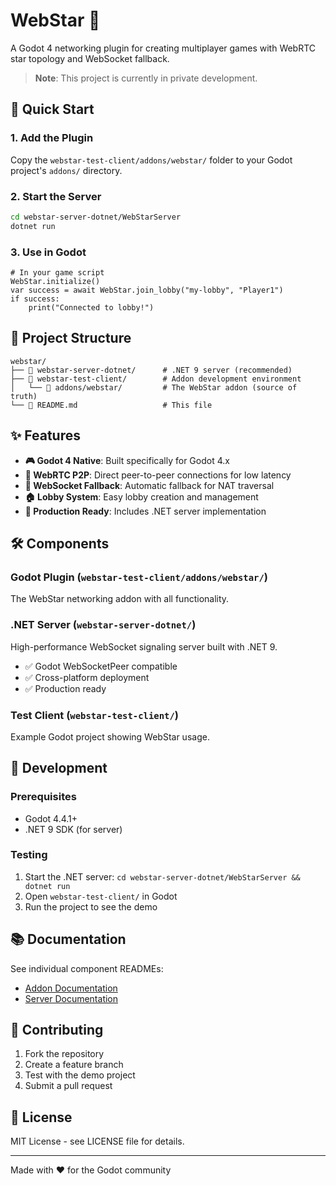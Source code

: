 # WebStar 🌟

A Godot 4 networking plugin for creating multiplayer games with WebRTC star topology and WebSocket fallback.

> **Note**: This project is currently in private development.

## 🚀 Quick Start

### 1. Add the Plugin
Copy the `webstar-test-client/addons/webstar/` folder to your Godot project's `addons/` directory.

### 2. Start the Server
```bash
cd webstar-server-dotnet/WebStarServer
dotnet run
```

### 3. Use in Godot
```gdscript
# In your game script
WebStar.initialize()
var success = await WebStar.join_lobby("my-lobby", "Player1")
if success:
    print("Connected to lobby!")
```

## 📁 Project Structure

```
webstar/
├── 📁 webstar-server-dotnet/      # .NET 9 server (recommended)
├── 📁 webstar-test-client/        # Addon development environment
│   └── 📁 addons/webstar/         # The WebStar addon (source of truth)
└── 📄 README.md                   # This file
```

## ✨ Features

- **🎮 Godot 4 Native**: Built specifically for Godot 4.x
- **🔗 WebRTC P2P**: Direct peer-to-peer connections for low latency
- **🔄 WebSocket Fallback**: Automatic fallback for NAT traversal
- **🏠 Lobby System**: Easy lobby creation and management
- **🚀 Production Ready**: Includes .NET server implementation

## 🛠️ Components

### Godot Plugin (`webstar-test-client/addons/webstar/`)
The WebStar networking addon with all functionality.

### .NET Server (`webstar-server-dotnet/`)
High-performance WebSocket signaling server built with .NET 9.
- ✅ Godot WebSocketPeer compatible
- ✅ Cross-platform deployment
- ✅ Production ready

### Test Client (`webstar-test-client/`)
Example Godot project showing WebStar usage.

## 🔧 Development

### Prerequisites
- Godot 4.4.1+
- .NET 9 SDK (for server)

### Testing
1. Start the .NET server: `cd webstar-server-dotnet/WebStarServer && dotnet run`
2. Open `webstar-test-client/` in Godot
3. Run the project to see the demo

## 📚 Documentation

See individual component READMEs:
- [Addon Documentation](webstar-test-client/addons/webstar/README.md)
- [Server Documentation](webstar-server-dotnet/README.md)

## 🤝 Contributing

1. Fork the repository
2. Create a feature branch
3. Test with the demo project
4. Submit a pull request

## 📄 License

MIT License - see LICENSE file for details.

---

Made with ❤️ for the Godot community
